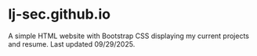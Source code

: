 # lj-sec.github.io

A simple HTML website with Bootstrap CSS displaying my current projects and resume.
Last updated 09/29/2025.